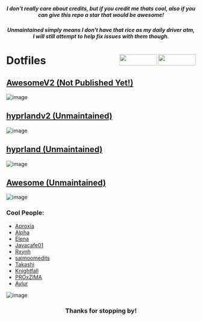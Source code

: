 <h5 align="center">I don't really care about credits, but if you credit me thats cool, also if you can give this repo a star that would be awesome!</h5> 
<h5 align="center">Unmaintained simply means I don't have that rice as my daily driver atm, I will still attempt to help fix issues with them though.</h5> 
<h1 align="left">Dotfiles


<img src="https://img.shields.io/github/watchers/d-solis/dotfiles?color=%238AB4F8&labelColor=101012&label=watchers&style=for-the-badge" width=100 height=30 align="right" />
<img src="https://img.shields.io/github/stars/d-solis/dotfiles?color=%238AB4F8&labelColor=101012&label=stars&style=for-the-badge" width=100 height=30 align="right" />

</h1> 



## [AwesomeV2 (Not Published Yet!)](https://github.com/d-solis/dotfiles/tree/awesomev2) 
![image](https://raw.githubusercontent.com/d-solis/dotfiles/main/assets/AwesomeV2.png)

## [hyprlandv2 (Unmaintained)](https://github.com/d-solis/dotfiles/tree/hyprlandv2)
![image](https://raw.githubusercontent.com/d-solis/dotfiles/main/assets/HyprlandV2.png)

## [hyprland (Unmaintained)](https://github.com/d-solis/dotfiles/tree/hyprland)
![image](https://user-images.githubusercontent.com/43517199/224127003-05df16bd-e2ce-473f-a439-63f5127d0346.png)

## [Awesome (Unmaintained)](https://github.com/d-solis/dotfiles/tree/awesome) 
![image](https://user-images.githubusercontent.com/43517199/213189158-f95e7a2c-6ec6-42f8-9455-10ea5dc5280d.png)

### Cool People:

- [Aproxia](https://github.com/aproxia-dev)
- [Alpha](https://github.com/alphatechnolog)
- [Elena](https://github.com/elenapan)
- [Javacafe01](https://github.com/JavaCafe01)
- [Rxynh](https://github.com/rxyhn)
- [saimoomedits](https://github.com/saimoomedits)
- [Takashi](https://github.com/ThatTakashi)
- [Knightfall](https://github.com/Knightfall01)
- [PROxZIMA ](https://github.com/PROxZIMA)
- [Aylur](https://github.com/Aylur/)

![image](https://raw.githubusercontent.com/d-solis/dotfiles/main/assets/cat.svg)
<h3 align="center">
Thanks for stopping by!
</h3>
